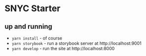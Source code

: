 # SNYC Starter
## up and running
- `yarn install` - of course
- `yarn storybook` - run a storybook server at http://localhost:9001
- `yarn develop` - run the site at http://localhost:8000
